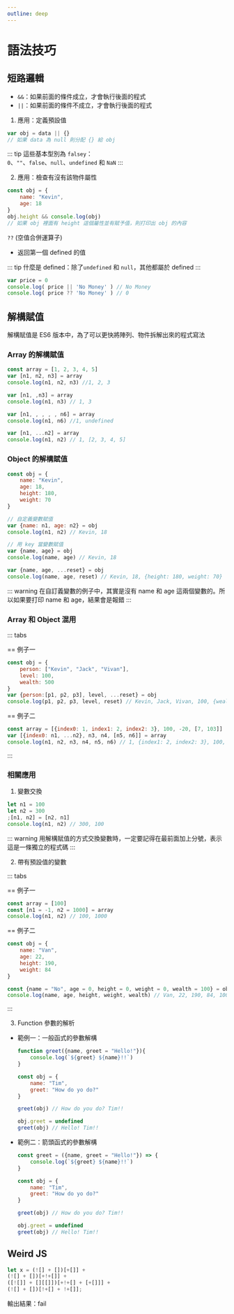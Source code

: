 ```yaml
---
outline: deep
---
```


# 語法技巧

## 短路邏輯

- `&&`：如果前面的條件成立，才會執行後面的程式
- `||`：如果前面的條件不成立，才會執行後面的程式

1. 應用：定義預設值

```js
var obj = data || {}
// 如果 data 為 null 則分配 {} 給 obj
```

::: tip
這些基本型別為 `falsey`：  
`0`、`""`、`false`、`null`、`undefined` 和 `NaN`
:::

2. 應用：檢查有沒有該物件屬性

```js
const obj = {
    name: "Kevin",
    age: 18
}
obj.height && console.log(obj)
// 如果 obj 裡面有 height 這個屬性並有賦予值，則打印出 obj 的內容
```

`??` (空值合併運算子)
- 返回第一個 defined 的值

::: tip
什麼是 defined：除了`undefined` 和 `null`，其他都屬於 defined
:::

```js
var price = 0
console.log( price || 'No Money' ) // No Money
console.log( price ?? 'No Money' ) // 0
```

## 解構賦值

解構賦值是 ES6 版本中，為了可以更快將陣列、物件拆解出來的程式寫法

### Array 的解構賦值

```js
const array = [1, 2, 3, 4, 5]
var [n1, n2, n3] = array
console.log(n1, n2, n3) //1, 2, 3

var [n1, ,n3] = array
console.log(n1, n3) // 1, 3

var [n1, , , , , n6] = array
console.log(n1, n6) //1, undefined

var [n1, ...n2] = array
console.log(n1, n2) // 1, [2, 3, 4, 5]
```

### Object 的解構賦值

```js
const obj = {
    name: "Kevin",
    age: 18,
    height: 180,
    weight: 70
}

// 自定義變數賦值
var {name: n1, age: n2} = obj
console.log(n1, n2) // Kevin, 18

// 用 key 當變數賦值
var {name, age} = obj
console.log(name, age) // Kevin, 18

var {name, age, ...reset} = obj
console.log(name, age, reset) // Kevin, 18, {height: 180, weight: 70}
```

::: warning
在自訂義變數的例子中，其實是沒有 name 和 age 這兩個變數的。所以如果要打印 name 和 age，結果會是報錯
:::

### Array 和 Object 混用

::: tabs

== 例子一

```js
const obj = {
    person: ["Kevin", "Jack", "Vivan"],
    level: 100,
    wealth: 500
}
var {person:[p1, p2, p3], level, ...reset} = obj
console.log(p1, p2, p3, level, reset) // Kevin, Jack, Vivan, 100, {wealth: 500}
```

== 例子二

```js
const array = [{index0: 1, index1: 2, index2: 3}, 100, -20, [7, 103]]
var [{index0: n1, ...n2}, n3, n4, [n5, n6]] = array
console.log(n1, n2, n3, n4, n5, n6) // 1, {index1: 2, index2: 3}, 100, -20, 7, 103
```

:::

### 相關應用

1. 變數交換

```js
let n1 = 100
let n2 = 300
;[n1, n2] = [n2, n1]
console.log(n1, n2) // 300, 100
```

::: warning
用解構賦值的方式交換變數時，一定要記得在最前面加上分號，表示這是一條獨立的程式碼
:::

2. 帶有預設值的變數

::: tabs

== 例子一

```js
const array = [100]
const [n1 = -1, n2 = 1000] = array
console.log(n1, n2) // 100, 1000
```

== 例子二

```js
const obj = {
    name: "Van",
    age: 22,
    height: 190,
    weight: 84
}

const {name = "No", age = 0, height = 0, weight = 0, wealth = 100} = obj
console.log(name, age, height, weight, wealth) // Van, 22, 190, 84, 100 
```
:::

3. Function 參數的解析

- 範例一：一般函式的參數解構

    ```js
    function greet({name, greet = "Hello!"}){
        console.log(`${greet} ${name}!!`)
    }

    const obj = {
        name: "Tim",
        greet: "How do yo do?"
    }

    greet(obj) // How do you do? Tim!!

    obj.greet = undefined
    greet(obj) // Hello! Tim!!
    ```

- 範例二：箭頭函式的參數解構

    ```js
    const greet = ({name, greet = "Hello!"}) => {
        console.log(`${greet} ${name}!!`)
    }

    const obj = {
        name: "Tim",
        greet: "How do yo do?"
    }

    greet(obj) // How do you do? Tim!!

    obj.greet = undefined
    greet(obj) // Hello! Tim!!
    ```

## Weird JS

```js
let x = (![] + [])[+[]] +
(![] + [])[+!+[]] +
([![]] + [][[]])[+!+[] + [+[]]] +
(![] + [])[!+[] + !+[]];
```

輸出結果：fail

